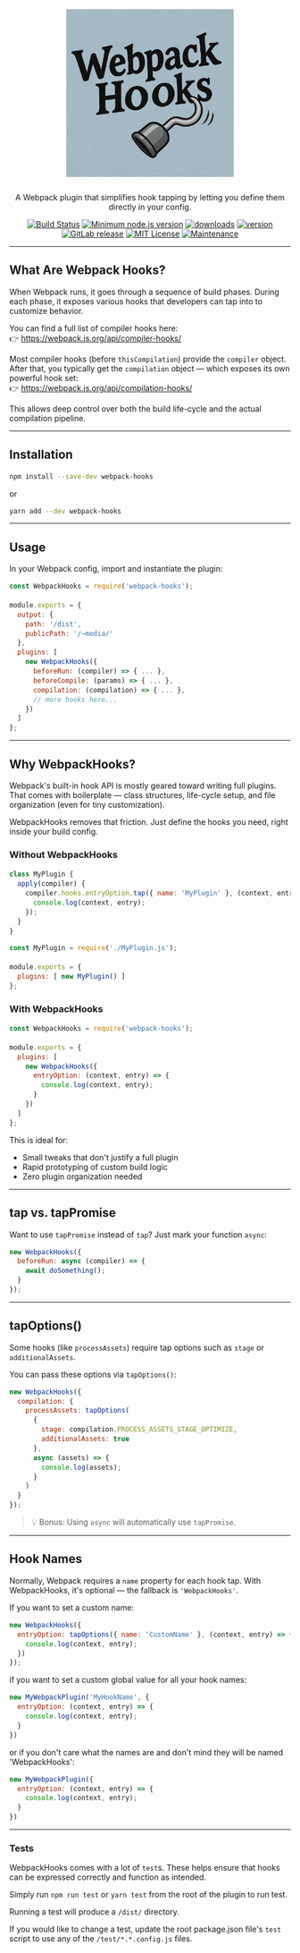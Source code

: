 <div align="center">
  <img src="/assets/logo.png" width="300" />
  <p style="margin-top: 25px;">A Webpack plugin that simplifies hook tapping by letting you define them directly in your config.</p>

[![Build Status](https://app.travis-ci.com/drolsen/webpack-hooks.svg?branch=master)](https://app.travis-ci.com/drolsen/webpack-hooks)
[![Minimum node.js version](https://badgen.net/badge/node/%3E=18.17.0/green)](https://npmjs.com/package/webpack-hooks)
[![downloads](https://img.shields.io/npm/dm/webpack-hooks.svg?style=flat-square)](http://npm-stat.com/charts.html?package=webpack-hooks&from=2022-01-08)
[![version](https://img.shields.io/npm/v/webpack-hooks.svg?style=flat-square)](http://npm.im/webpack-hooks)
[![GitLab release](https://badgen.net/github/releases/drolsen/webpack-hooks)](https://github.com/drolsen/webpack-hooks/releases)
[![MIT License](https://img.shields.io/npm/l/webpack-hooks.svg?style=flat-square)](http://opensource.org/licenses/MIT)
[![Maintenance](https://img.shields.io/badge/Maintained%3F-yes-green.svg)](https://github.com/drolsen/webpack-hooks/graphs/commit-activity)
</div>

---

## What Are Webpack Hooks?

When Webpack runs, it goes through a sequence of build phases. During each phase, it exposes various hooks that developers can tap into to customize behavior.

You can find a full list of compiler hooks here:  
👉 https://webpack.js.org/api/compiler-hooks/

Most compiler hooks (before `thisCompilation`) provide the `compiler` object. After that, you typically get the `compilation` object — which exposes its own powerful hook set:  
👉 https://webpack.js.org/api/compilation-hooks/

This allows deep control over both the build life-cycle and the actual compilation pipeline.

---

## Installation

```bash
npm install --save-dev webpack-hooks
```

or

```bash
yarn add --dev webpack-hooks
```

---

## Usage

In your Webpack config, import and instantiate the plugin:

```js
const WebpackHooks = require('webpack-hooks');

module.exports = {
  output: {
    path: '/dist',
    publicPath: '/~media/'
  },
  plugins: [
    new WebpackHooks({
      beforeRun: (compiler) => { ... },
      beforeCompile: (params) => { ... },
      compilation: (compilation) => { ... },
      // more hooks here...
    })
  ]
};
```

---

## Why WebpackHooks?

Webpack's built-in hook API is mostly geared toward writing full plugins. That comes with boilerplate — class structures, life-cycle setup, and file organization (even for tiny customization).

WebpackHooks removes that friction. Just define the hooks you need, right inside your build config.

### Without WebpackHooks

```js
class MyPlugin {
  apply(compiler) {
    compiler.hooks.entryOption.tap({ name: 'MyPlugin' }, (context, entry) => {
      console.log(context, entry);
    });
  }
}
```

```js
const MyPlugin = require('./MyPlugin.js');

module.exports = {
  plugins: [ new MyPlugin() ]
};
```

### With WebpackHooks

```js
const WebpackHooks = require('webpack-hooks');

module.exports = {
  plugins: [
    new WebpackHooks({
      entryOption: (context, entry) => {
        console.log(context, entry);
      }
    })
  ]
};
```

This is ideal for:
- Small tweaks that don't justify a full plugin
- Rapid prototyping of custom build logic
- Zero plugin organization needed

---

## tap vs. tapPromise

Want to use `tapPromise` instead of `tap`? Just mark your function `async`:

```js
new WebpackHooks({
  beforeRun: async (compiler) => {
    await doSomething();
  }
});
```

---

## tapOptions()

Some hooks (like `processAssets`) require tap options such as `stage` or `additionalAssets`.

You can pass these options via `tapOptions()`:

```js
new WebpackHooks({
  compilation: {
    processAssets: tapOptions(
      {
        stage: compilation.PROCESS_ASSETS_STAGE_OPTIMIZE,
        additionalAssets: true
      },
      async (assets) => {
        console.log(assets);
      }
    )
  }
});
```

> 💡 Bonus: Using `async` will automatically use `tapPromise`.

---

## Hook Names

Normally, Webpack requires a `name` property for each hook tap. With WebpackHooks, it's optional — the fallback is `'WebpackHooks'`.

If you want to set a custom name:

```js
new WebpackHooks({
  entryOption: tapOptions({ name: 'CustomName' }, (context, entry) => {
    console.log(context, entry);
  })
});
```

if you want to set a custom global value for all your hook names:
```js
new MyWebpackPlugin('MyHookName', {
  entryOption: (context, entry) => {
    console.log(context, entry);
  }
})
```

or if you don't care what the names are and don't mind they will be named 'WebpackHooks':
```js
new MyWebpackPlugin({
  entryOption: (context, entry) => {
    console.log(context, entry);
  }
})
```
---

### Tests

WebpackHooks comes with a lot of `test`s.
These helps ensure that hooks can be expressed correctly and function as intended.

Simply run `npm run test` or `yarn test` from the root of the plugin to run test.

Running a test will produce a `/dist/` directory.

If you would like to change a test, update the root package.json file's `test` script to use any of the `/test/*.*.config.js` files.